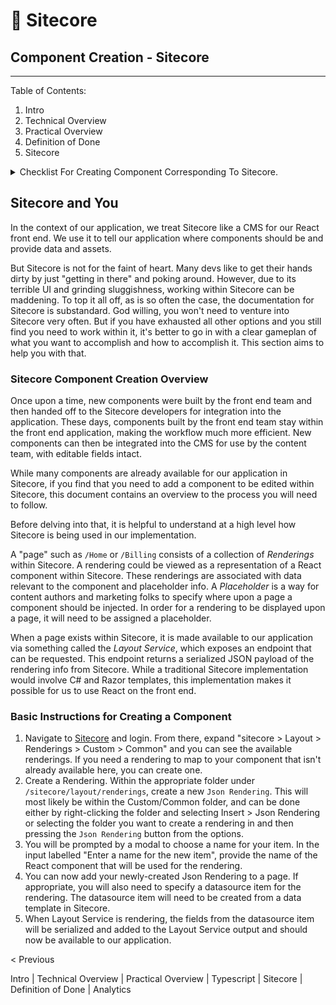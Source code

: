 # 📰 Sitecore

## Component Creation - Sitecore

***

Table of Contents:

1. Intro
2. Technical Overview
3. Practical Overview
4. Definition of Done
5. Sitecore

<details>

<summary>Checklist For Creating Component Corresponding To Sitecore.</summary>

**Checklist**

* [ ] Ensure your component exists within Sitecore. If not, create it.
* [ ] Create a folder in the `/components` directory and within it, an <mark style="color:blue; ">`index.ts`</mark> file for your React component.
* [ ] Add a composition function to the index file of the `/composition` directory.
* [ ] Create a `test.ts` file and add some unit test assertions to it.
* [ ] Add a `data.js` file populated with dummy data (if necessary).
* [ ] Develop your component with the data from the composition file.
* [ ] Finish your unit tests.
* [ ] Submit a PR.
* [ ] Stretch. It's not part of the component, it's just good for your body.

</details>

## Sitecore and You

In the context of our application, we treat Sitecore like a CMS for our React front end. We use it to tell our application where components should be and provide data and assets.

But Sitecore is not for the faint of heart. Many devs like to get their hands dirty by just "getting in there" and poking around. However, due to its terrible UI and grinding sluggishness, working within Sitecore can be maddening. To top it all off, as is so often the case, the documentation for Sitecore is substandard. God willing, you won't need to venture into Sitecore very often. But if you have exhausted all other options and you still find you need to work within it, it's better to go in with a clear gameplan of what you want to accomplish and how to accomplish it. This section aims to help you with that.

### Sitecore Component Creation Overview

Once upon a time, new components were built by the front end team and then handed off to the Sitecore developers for integration into the application. These days, components built by the front end team stay within the front end application, making the workflow much more efficient. New components can then be integrated into the CMS for use by the content team, with editable fields intact.

While many components are already available for our application in Sitecore, if you find that you need to add a component to be edited within Sitecore, this document contains an overview to the process you will need to follow.

Before delving into that, it is helpful to understand at a high level how Sitecore is being used in our implementation.

A "page" such as `/Home` or `/Billing` consists of a collection of _Renderings_ within Sitecore. A rendering could be viewed as a representation of a React component within Sitecore. These renderings are associated with data relevant to the component and placeholder info. A _Placeholder_ is a way for content authors and marketing folks to specify where upon a page a component should be injected. In order for a rendering to be displayed upon a page, it will need to be assigned a placeholder.

When a page exists within Sitecore, it is made available to our application via something called the _Layout Service_, which exposes an endpoint that can be requested. This endpoint returns a serialized JSON payload of the rendering info from Sitecore. While a traditional Sitecore implementation would involve C# and Razor templates, this implementation makes it possible for us to use React on the front end.

### Basic Instructions for Creating a Component

1. Navigate to [Sitecore](http://scdev25.duke-energy.com/sitecore) and login. From there, expand "sitecore > Layout > Renderings > Custom > Common" and you can see the available renderings. If you need a rendering to map to your component that isn't already available here, you can create one.
2. Create a Rendering. Within the appropriate folder under `/sitecore/layout/renderings`, create a new `Json Rendering`. This will most likely be within the Custom/Common folder, and can be done either by right-clicking the folder and selecting Insert > Json Rendering or selecting the folder you want to create a rendering in and then pressing the `Json Rendering` button from the options.
3. You will be prompted by a modal to choose a name for your item. In the input labelled "Enter a name for the new item", provide the name of the React component that will be used for the rendering.
4. You can now add your newly-created Json Rendering to a page. If appropriate, you will also need to specify a datasource item for the rendering. The datasource item will need to be created from a data template in Sitecore.
5. When Layout Service is rendering, the fields from the datasource item will be serialized and added to the Layout Service output and should now be available to our application.

< Previous

Intro | Technical Overview | Practical Overview | Typescript | Sitecore | Definition of Done | Analytics
